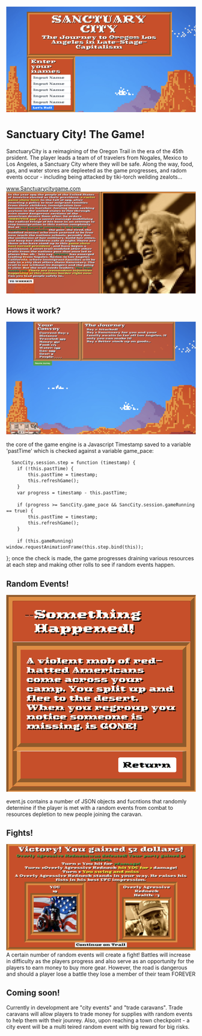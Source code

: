 ![alt text](https://github.com/mckiernantim/SancCity/blob/master/images/title_img.png)
# Sanctuary City!  The Game!
SanctuaryCity is a reimagining of the Oregon Trail in the era of the 45th prsident.  The player leads a team of of travelers from Nogales, Mexico to Los Angeles, a Sanctuary City where they will be safe.  Along the way, food, gas, and water stores are depleeted as the game progresses, and radom events occur - including being attacked by tiki-torch weilding zealots...


 www.Sanctuarycitygame.com
![alt text](https://github.com/mckiernantim/SancCity/blob/master/images/trump_img.png)


## Hows it work?
 ![alt text](https://github.com/mckiernantim/SancCity/blob/master/images/journey_img.png)

the core of the game engine is a Javascript Timestamp saved to a variable 'pastTime' which is checked against a variable game_pace:

      SancCity.session.step = function (timestamp) {
        if (!this.pastTime) {
            this.pastTime = timestamp;
            this.refreshGame();
        }
        var progress = timestamp - this.pastTime;

        if (progress >= SancCity.game_pace && SancCity.session.gameRunning == true) {
            this.pastTime = timestamp;
            this.refreshGame();
        }

        if (this.gameRunning) window.requestAnimationFrame(this.step.bind(this));

};
  once the check is made, the game progresses draining various resources at each step and making other rolls to see if random events happen.
 
  

## Random Events!
![alt text](https://github.com/mckiernantim/SancCity/blob/master/images/event_img.png)

event.js contains a number of JSON objects and fucntions that randomly determine if the player is met with a random events from combat to resources depletion to new people joining the caravan.


## Fights!
![alt text](https://github.com/mckiernantim/SancCity/blob/master/images/fight_img.png)
A certain number of random events will create a fight!  Battles will increase in difficulty as the players progress and also serve as an opportunity for the players to earn money to buy more gear.  However, the road is dangerous and should a player lose a battle they lose a member of their team FOREVER


## Coming soon!
Currently in development are "city events" and "trade caravans".  Trade caravans will allow players to trade money for supplies with random events to help them with their jounrey.  Also, upon reaching a town checkpoint - a city event will be a multi teired random event with big reward for big risks.

